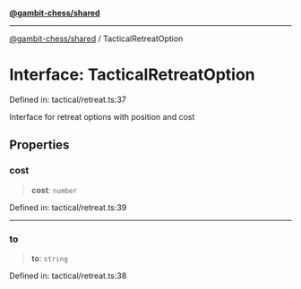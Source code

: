 [**@gambit-chess/shared**](../README.md)

***

[@gambit-chess/shared](../globals.md) / TacticalRetreatOption

# Interface: TacticalRetreatOption

Defined in: tactical/retreat.ts:37

Interface for retreat options with position and cost

## Properties

### cost

> **cost**: `number`

Defined in: tactical/retreat.ts:39

***

### to

> **to**: `string`

Defined in: tactical/retreat.ts:38
